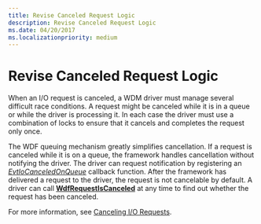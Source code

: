 ```yaml
---
title: Revise Canceled Request Logic
description: Revise Canceled Request Logic
ms.date: 04/20/2017
ms.localizationpriority: medium
---
```


# Revise Canceled Request Logic


When an I/O request is canceled, a WDM driver must manage several difficult race conditions. A request might be canceled while it is in a queue or while the driver is processing it. In each case the driver must use a combination of locks to ensure that it cancels and completes the request only once.

The WDF queuing mechanism greatly simplifies cancellation. If a request is canceled while it is on a queue, the framework handles cancellation without notifying the driver. The driver can request notification by registering an [*EvtIoCanceledOnQueue*](/windows-hardware/drivers/ddi/wdfio/nc-wdfio-evt_wdf_io_queue_io_canceled_on_queue) callback function. After the framework has delivered a request to the driver, the request is not cancelable by default. A driver can call [**WdfRequestIsCanceled**](/windows-hardware/drivers/ddi/wdfrequest/nf-wdfrequest-wdfrequestiscanceled) at any time to find out whether the request has been canceled.

For more information, see [Canceling I/O Requests](canceling-i-o-requests.md).

 

